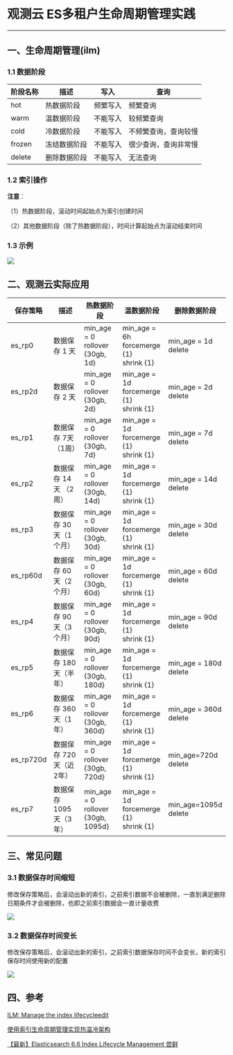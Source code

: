 # 观测云 ES多租户生命周期管理实践
---


## 一、生命周期管理(ilm) 


### 1.1 数据阶段
| **阶段名称** | **描述** | **写入** | **查询** |
| --- | --- | --- | --- |
| hot | 热数据阶段 | 频繁写入 | 频繁查询 |
| warm | 温数据阶段 | 不能写入 | 较频繁查询 |
| cold | 冷数据阶段 | 不能写入 | 不频繁查询，查询较慢 |
| frozen | 冻结数据阶段 | 不能写入 | 很少查询，查询非常慢 |
| delete | 删除数据阶段 | 不能写入 | 无法查询 |


### 1.2 索引操作

**注意**：

（1）热数据阶段，滚动时间起始点为索引创建时间

（2）其他数据阶段（除了热数据阶段），时间计算起始点为滚动结束时间

### 1.3 示例

![](../img/es-1.png)

## 二、观测云实际应用


| **保存策略** | **描述** | **热数据阶段** | **温数据阶段** | **删除数据阶段** |
| --- | --- | --- | --- | --- |
| es_rp0 | 数据保存 1 天 | min_age = 0<br />rollover {30gb, 1d}  | min_age = 6h<br />forcemerge {1}<br />shrink {1} | min_age = 1d <br />delete |
| es_rp2d | 数据保存 2 天 | min_age = 0<br />rollover {30gb, 2d} | min_age = 1d<br />forcemerge {1}<br />shrink {1} | min_age = 2d <br />delete |
| es_rp1 | 数据保存 7天 （1周） | min_age = 0<br />rollover {30gb, 7d}  | min_age = 1d<br />forcemerge {1}<br />shrink {1} | min_age = 7d <br />delete |
| es_rp2 | 数据保存 14天 （2周） | min_age = 0<br />rollover {30gb, 14d} | min_age = 1d<br />forcemerge {1}<br />shrink {1} | min_age = 14d <br />delete |
| es_rp3 | 数据保存 30 天（1个月） | min_age = 0<br />rollover {30gb, 30d} | min_age = 1d<br />forcemerge {1}<br />shrink {1} | min_age = 30d <br />delete |
| es_rp60d | 数据保存 60 天（2个月） | min_age = 0<br />rollover {30gb, 60d} | min_age = 1d<br />forcemerge {1}<br />shrink {1} | min_age = 60d <br />delete |
| es_rp4 | 数据保存 90 天（3个月） | min_age = 0<br />rollover {30gb, 90d} | min_age = 1d<br />forcemerge {1}<br />shrink {1} | min_age = 90d <br />delete |
| es_rp5 | 数据保存 180 天（半年） | min_age = 0<br />rollover {30gb, 180d} | min_age = 1d<br />forcemerge {1}<br />shrink {1} | min_age = 180d <br />delete |
| es_rp6 | 数据保存 360 天（1年） | min_age = 0<br />rollover {30gb, 360d} | min_age = 1d<br />forcemerge {1}<br />shrink {1} | min_age = 360d <br />delete |
| es_rp720d | 数据保存 720 天（近2年） | min_age = 0<br />rollover {30gb, 720d} | min_age = 1d<br />forcemerge {1}<br />shrink {1} | min_age=720d <br />delete |
| es_rp7 | 数据保存 1095 天（3年） | min_age = 0<br />rollover {30gb, 1095d} | min_age = 1d<br />forcemerge {1}<br />shrink {1} | min_age=1095d <br />delete |


## 三、常见问题

### 3.1 数据保存时间缩短

修改保存策略后，会滚动出新的索引，之前索引数据不会被删除，一直到满足删除日期条件才会被删除，也即之前索引数据会一直计量收费

![](../img/image.png)

### 3.2 数据保存时间变长

修改保存策略后，会滚动出新的索引，之前索引数据保存时间不会变长，新的索引保存时间使用新的配置

![](../img/image_0.png)

## 四、参考

[ILM: Manage the index lifecycleedit](https://www.elastic.co/guide/en/elasticsearch/reference/current/index-lifecycle-management.html)

[使用索引生命周期管理实现热温冷架构](https://www.elastic.co/cn/blog/implementing-hot-warm-cold-in-elasticsearch-with-index-lifecycle-management)

[【最新】Elasticsearch 6.6 Index Lifecycle Management 尝鲜](https://elasticsearch.cn/article/6358)


